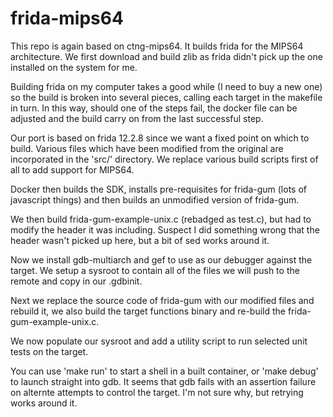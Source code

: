 # frida-mips64

This repo is again based on ctng-mips64. It builds frida for the MIPS64 architecture. We first download and build zlib as frida didn't pick up the one installed on the system for me.

Building frida on my computer takes a good while (I need to buy a new one) so the build is broken into several pieces, calling each target in the makefile in turn. In this way, should one of the steps fail, the docker file can be adjusted and the build carry on from the last successful step.

Our port is based on frida 12.2.8 since we want a fixed point on which to build. Various files which have been modified from the original are incorporated in the 'src/' directory. We replace various build scripts first of all to add support for MIPS64.

Docker then builds the SDK, installs pre-requisites for frida-gum (lots of javascript things) and then builds an unmodified version of frida-gum.

We then build frida-gum-example-unix.c (rebadged as test.c), but had to modify the header it was including. Suspect I did something wrong that the header wasn't picked up here, but a bit of sed works around it.

Now we install gdb-multiarch and gef to use as our debugger against the target. We setup a sysroot to contain all of the files we will push to the remote and copy in our .gdbinit.

Next we replace the source code of frida-gum with our modified files and rebuild it, we also build the target functions binary and re-build the frida-gum-example-unix.c.

We now populate our sysroot and add a utility script to run selected unit tests on the target.

You can use 'make run' to start a shell in a built container, or 'make debug' to launch straight into gdb. It seems that gdb fails with an assertion failure on alternte attempts to control the target. I'm not sure why, but retrying works around it.
